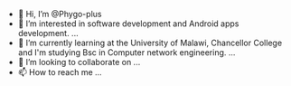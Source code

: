 - 👋 Hi, I’m @Phygo-plus
- 👀 I’m interested in software development and Android apps development. ...
- 🌱 I’m currently learning at the University of Malawi, Chancellor College and I'm studying Bsc in Computer network engineering. ...
- 💞️ I’m looking to collaborate on ...
- 📫 How to reach me ...

<!---
Phygo-plus/Phygo-plus is a ✨ special ✨ repository because its `README.md` (this file) appears on your GitHub profile.
You can click the Preview link to take a look at your changes.
--->

